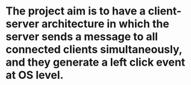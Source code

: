 # The project aim is to have a client-server architecture in which the server sends a message to all connected clients simultaneously, and they generate a left click event at OS level.
